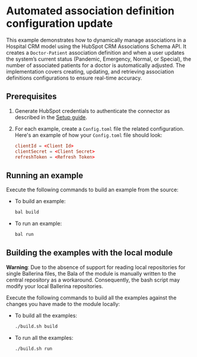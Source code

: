 # Automated association definition configuration update

This example demonstrates how to dynamically manage associations in a Hospital CRM model using the HubSpot CRM Associations Schema API. It creates a `Doctor-Patient` association definition and when a user updates the system’s current status (Pandemic, Emergency, Normal, or Special), the number of associated patients for a doctor is automatically adjusted. The implementation covers creating, updating, and retrieving association definitions configurations to ensure real-time accuracy.

## Prerequisites

1. Generate HubSpot credentials to authenticate the connector as described in the [Setup guide](https://github.com/ballerina-platform/module-ballerinax-hubspot.crm.properties/blob/main/ballerina/Package.md#setup-guide).

2. For each example, create a `Config.toml` file the related configuration. Here's an example of how your `Config.toml` file should look:

    ```toml
    clientId = <Client Id>
    clientSecret = <Client Secret>
    refreshToken = <Refresh Token>
    ```

## Running an example

Execute the following commands to build an example from the source:

* To build an example:

    ```bash
    bal build
    ```

* To run an example:

    ```bash
    bal run
    ```

## Building the examples with the local module

**Warning**: Due to the absence of support for reading local repositories for single Ballerina files, the Bala of the module is manually written to the central repository as a workaround. Consequently, the bash script may modify your local Ballerina repositories.

Execute the following commands to build all the examples against the changes you have made to the module locally:

* To build all the examples:

    ```bash
    ./build.sh build
    ```

* To run all the examples:

    ```bash
    ./build.sh run
    ```
